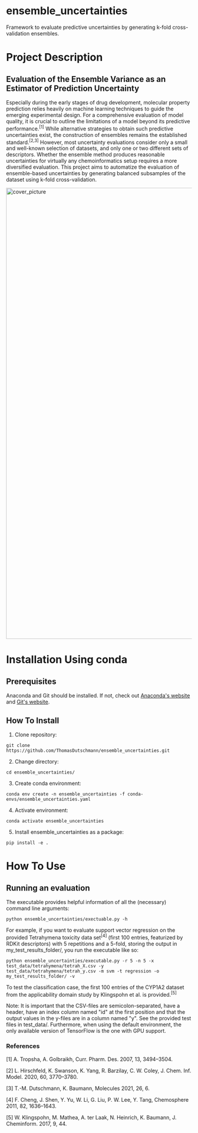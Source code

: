 ensemble_uncertainties
==============================
[//]: # (Badges)

Framework to evaluate predictive uncertainties by generating k-fold cross-validation ensembles.


# Project Description
## Evaluation of the Ensemble Variance as an Estimator of Prediction Uncertainty

Especially during the early stages of drug development, molecular property prediction relies heavily on machine learning techniques to guide the emerging experimental design. For a comprehensive evaluation of model quality, it is crucial to outline the limitations of a model beyond its predictive performance.<sup>[1]</sup> While alternative strategies to obtain such predictive uncertainties exist, the construction of ensembles remains the established standard.<sup>[2,3]</sup> However, most uncertainty evaluations consider only a small and well-known selection of datasets, and only one or two different sets of descriptors. Whether the ensemble method produces reasonable uncertainties for virtually any chemoinformatics setup requires a more diversified evaluation. This project aims to automatize the evaluation of ensemble-based uncertainties by generating balanced subsamples of the dataset using k-fold cross-validation.

<img width="1223" alt="cover_picture" src="https://user-images.githubusercontent.com/12691168/152493385-6a37d480-2723-4fd6-b959-670123562d52.png">

# Installation Using conda

## Prerequisites
Anaconda and Git should be installed. If not, check out [Anaconda's website](https://www.anaconda.com) and [Git's website](https://git-scm.com/downloads).

## How To Install

1. Clone repository:
```console
git clone https://github.com/ThomasDutschmann/ensemble_uncertainties.git
```

2. Change directory:
```console
cd ensemble_uncertainties/
```

3. Create conda environment:

```console
conda env create -n ensemble_uncertainties -f conda-envs/ensemble_uncertainties.yaml
```

4. Activate environment:

```console
conda activate ensemble_uncertainties
```

5. Install ensemble_uncertainties as a package:
```console
pip install -e .
```

# How To Use
## Running an evaluation

The executable provides helpful information of all the (necessary) command line arguments:

```console
python ensemble_uncertainties/exectuable.py -h
```

For example, if you want to evaluate support vector regression on the provided Tetrahymena toxicity data set<sup>[4]</sup> (first 100 entries, featurized by RDKit descriptors) with 5 repetitions and a 5-fold, storing the output in my_test_results_folder/, you run the executable like so:

```console
python ensemble_uncertainties/executable.py -r 5 -n 5 -x test_data/tetrahymena/tetrah_X.csv -y test_data/tetrahymena/tetrah_y.csv -m svm -t regression -o my_test_results_folder/ -v
```

To test the classification case, the first 100 entries of the CYP1A2 dataset from the applicability domain study by Klingspohn et al. is provided.<sup>[5]</sup>

Note: It is important that the CSV-files are semicolon-separated, have a header, have an index column named "id" at the first position and that the output values in the y-files are in a column named "y". See the provided test files in test_data/.
Furthermore, when using the default environment, the only available version of TensorFlow is the one with GPU support.


### References

[1] A. Tropsha, A. Golbraikh, Curr. Pharm. Des. 2007, 13, 3494–3504.

[2] L. Hirschfeld, K. Swanson, K. Yang, R. Barzilay, C. W. Coley, J. Chem. Inf. Model. 2020, 60, 3770–3780.

[3] T.-M. Dutschmann, K. Baumann, Molecules 2021, 26, 6.

[4] F. Cheng, J. Shen, Y. Yu, W. Li, G. Liu, P. W. Lee, Y. Tang, Chemosphere 2011, 82, 1636–1643.

[5] W. Klingspohn, M. Mathea, A. ter Laak, N. Heinrich, K. Baumann, J. Cheminform. 2017, 9, 44.

